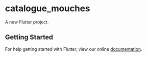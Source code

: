 # catalogue_mouches

A new Flutter project.

## Getting Started

For help getting started with Flutter, view our online
[documentation](https://flutter.io/).
